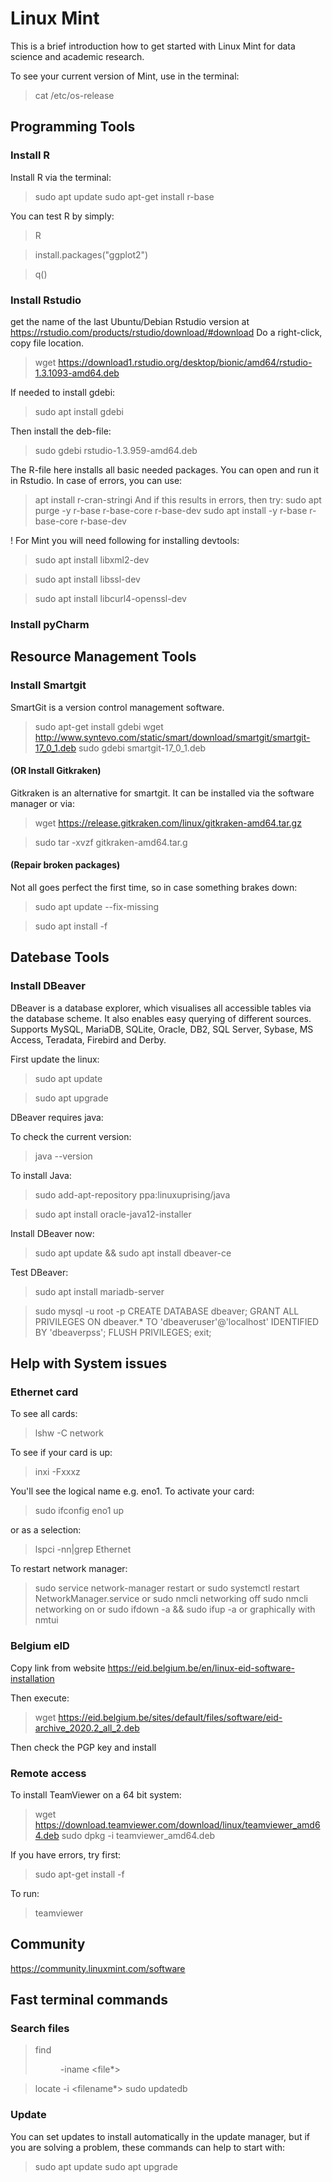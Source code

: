 # Linux Mint
This is a brief introduction how to get started with Linux Mint for data science and academic research. 

To see your current version of Mint, use in the terminal:

> cat /etc/os-release

## Programming Tools
### Install R
Install R via the terminal:
> sudo apt update
> sudo apt-get install r-base

You can test R by simply: 
> R

> install.packages("ggplot2")

> q()

### Install Rstudio
get the name of the last Ubuntu/Debian Rstudio version at https://rstudio.com/products/rstudio/download/#download Do a right-click, copy file location. 
> wget https://download1.rstudio.org/desktop/bionic/amd64/rstudio-1.3.1093-amd64.deb

If needed to install gdebi:

> sudo apt install gdebi

Then install the deb-file:

> sudo gdebi rstudio-1.3.959-amd64.deb

The R-file here installs all basic needed packages. You can open and run it in Rstudio.
In case of errors, you can use:
> apt install r-cran-stringi 
And if this results in errors, then try: 
> sudo apt purge -y r-base r-base-core r-base-dev
> sudo apt install -y r-base r-base-core r-base-dev


! For Mint you will need following for installing devtools: 
> sudo apt install libxml2-dev

> sudo apt install libssl-dev

> sudo apt install libcurl4-openssl-dev

### Install pyCharm

## Resource Management Tools
### Install Smartgit
SmartGit is a version control management software. 

> sudo apt-get install gdebi
> wget http://www.syntevo.com/static/smart/download/smartgit/smartgit-17_0_1.deb
> sudo gdebi smartgit-17_0_1.deb

#### (OR Install Gitkraken)
Gitkraken is an alternative for smartgit. It can be installed via the software manager or via: 

> wget https://release.gitkraken.com/linux/gitkraken-amd64.tar.gz

> sudo tar -xvzf gitkraken-amd64.tar.g

#### (Repair broken packages)
Not all goes perfect the first time, so in case something brakes down:

> sudo apt update --fix-missing

> sudo apt install -f

## Datebase Tools
### Install DBeaver
DBeaver is a database explorer, which visualises all accessible tables via the database scheme. It also enables easy querying of different sources. Supports MySQL, MariaDB, SQLite, Oracle, DB2, SQL Server, Sybase, MS Access, Teradata, Firebird and Derby.

First update the linux:

> sudo apt update 

> sudo apt upgrade

DBeaver requires java:

To check the current version:

> java --version

To install Java:

> sudo add-apt-repository ppa:linuxuprising/java

> sudo apt install oracle-java12-installer

Install DBeaver now:

> sudo apt update && sudo apt install dbeaver-ce

Test DBeaver:

> sudo apt install mariadb-server

> sudo mysql -u root -p
> CREATE DATABASE dbeaver;
> GRANT ALL PRIVILEGES ON dbeaver.* TO 'dbeaveruser'@'localhost' IDENTIFIED BY 'dbeaverpss';
> FLUSH PRIVILEGES;
> exit;

## Help with System issues
### Ethernet card
To see all cards:

> lshw -C network

To see if your card is up:
> inxi -Fxxxz

You'll see the logical name e.g. eno1. To activate your card:

> sudo ifconfig eno1 up

or as a selection:

> lspci -nn|grep Ethernet

To restart network manager:
> sudo service network-manager restart
or 
> sudo systemctl restart NetworkManager.service
or 
> sudo nmcli networking off
> sudo nmcli networking on
or
> sudo ifdown -a && sudo ifup -a
or graphically with 
> nmtui

### Belgium eID

Copy link from website https://eid.belgium.be/en/linux-eid-software-installation

Then execute:
> wget https://eid.belgium.be/sites/default/files/software/eid-archive_2020.2_all_2.deb

Then check the PGP key and install

### Remote access
To install TeamViewer on a 64 bit system:

> wget https://download.teamviewer.com/download/linux/teamviewer_amd64.deb
> sudo dpkg -i teamviewer_amd64.deb

If you have errors, try first:
> sudo apt-get install -f

To run:
> teamviewer

## Community

https://community.linuxmint.com/software


## Fast terminal commands

### Search files

> find <dir> -iname <file*>

> locate -i <filename*>
> sudo updatedb

### Update
You can set updates to install automatically in the update manager, but if you are solving a problem, these commands can help to start with:
> sudo apt update 
> sudo apt upgrade



